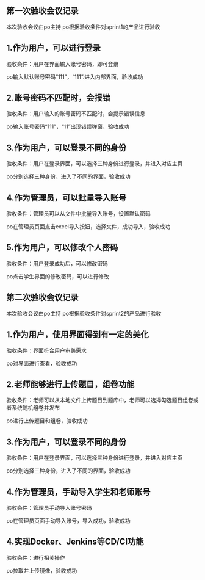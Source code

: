 ## 第一次验收会议记录
本次验收会议由po主持
po根据验收条件对sprint1的产品进行验收

## 1.作为用户，可以进行登录	

验收条件：用户在界面输入账号密码，即可登录

po输入默认账号密码“111”，“111”.进入内部界面，验收成功


## 2.账号密码不匹配时，会报错
验收条件：用户输入的账号密码不匹配时，会提示错误信息

po输入账号密码“111”，“11”出现错误弹窗，验收成功


## 3.作为用户，可以登录不同的身份	
验收条件：用户在登录界面，可以选择三种身份进行登录，并进入对应主页

po分别选择三种身份，进入了不同的界面，验收成功


## 4.作为管理员，可以批量导入账号	
验收条件：管理员可以从文件中批量导入账号，设置默认密码

po在管理员页面点击excel导入按钮，选择文件，成功导入，验收成功


## 5.作为用户，可以修改个人密码
验收条件：用户登录成功后，可以修改密码

po点击学生界面的修改密码，可以进行修改



## 第二次验收会议记录
本次验收会议由po主持
po根据验收条件对sprint2的产品进行验收

## 1.作为用户，使用界面得到有一定的美化

验收条件：界面符合用户审美需求

po对界面进行查看，验收成功


## 2.老师能够进行上传题目，组卷功能
验收条件：老师可以从本地文件上传题目到题库中，老师可以选择勾选题目组卷或者系统随机组卷并发布

po进行上传题目和组卷，验收成功


## 3.作为用户，可以登录不同的身份	
验收条件：用户在登录界面，可以选择三种身份进行登录，并进入对应主页

po分别选择三种身份，进入了不同的界面，验收成功


## 4.作为管理员，手动导入学生和老师账号	
验收条件：管理员手动导入账号密码

po在管理员页面手动导入账号，导入成功，验收成功


## 4.实现Docker、Jenkins等CD/CI功能	
验收条件：进行相关操作

po拉取并上传镜像，验收成功


